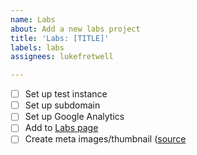 ```yaml
---
name: Labs
about: Add a new labs project
title: 'Labs: [TITLE]'
labels: labs
assignees: lukefretwell

---
```


- [ ] Set up test instance
- [ ] Set up subdomain
- [ ] Set up Google Analytics
- [ ] Add to [Labs page](https://govfresh.com/labs/)
- [ ] Create meta images/thumbnail ([source](https://www.figma.com/design/qFVPWaHjk1l4k1iVybz9vy/GovFresh-brand-assets?node-id=707-16&t=yo4ffkC9FAsAgPBk-1)

